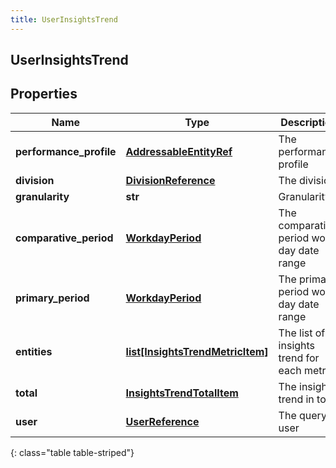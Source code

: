 ```yaml
---
title: UserInsightsTrend
---
```

## UserInsightsTrend

## Properties

|Name | Type | Description | Notes|
|------------ | ------------- | ------------- | -------------|
| **performance_profile** | [**AddressableEntityRef**](AddressableEntityRef.html) | The performance profile | [optional] |
| **division** | [**DivisionReference**](DivisionReference.html) | The division | [optional] |
| **granularity** | **str** | Granularity | [optional] |
| **comparative_period** | [**WorkdayPeriod**](WorkdayPeriod.html) | The comparative period work day date range | [optional] |
| **primary_period** | [**WorkdayPeriod**](WorkdayPeriod.html) | The primary period work day date range | [optional] |
| **entities** | [**list[InsightsTrendMetricItem]**](InsightsTrendMetricItem.html) | The list of insights trend for each metric | [optional] |
| **total** | [**InsightsTrendTotalItem**](InsightsTrendTotalItem.html) | The insights trend in total | [optional] |
| **user** | [**UserReference**](UserReference.html) | The query user | [optional] |
{: class="table table-striped"}


